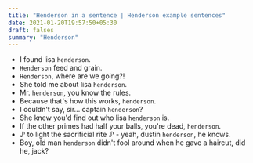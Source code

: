 ```yaml
---
title: "Henderson in a sentence | Henderson example sentences"
date: 2021-01-20T19:57:50+05:30
draft: falses
summary: "Henderson"
---
```

- I found lisa `henderson`.
- `Henderson` feed and grain.
- `Henderson`, where are we going?!
- She told me about lisa `henderson`.
- Mr. `henderson`, you know the rules.
- Because that's how this works, `henderson`.
- I couldn't say, sir... captain `henderson`?
- She knew you'd find out who lisa `henderson` is.
- If the other primes had half your balls, you're dead, `henderson`.
- ♪ to light the sacrificial rite ♪ - yeah, dustin `henderson`, he knows.
- Boy, old man `henderson` didn't fool around when he gave a haircut, did he, jack?
                 

